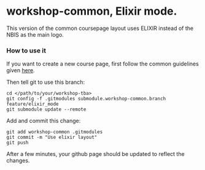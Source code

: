 # workshop-common, Elixir mode.
This version of the common coursepage layout uses ELIXIR instead of the NBIS as the main logo.

### How to use it
If you want to create a new course page, first follow the common guidelines
given [here](https://nbisweden.github.io/workshop-howto/labs/new_course).


Then tell git to use this branch:
```
cd </path/to/your/workshop-tba>
git config -f .gitmodules submodule.workshop-common.branch feature/elixir_mode
git submodule update --remote
```
Add and commit this change:
```
git add workshop-common .gitmodules
git commit -m "Use elixir layout"
git push
```
After a few minutes, your github page should be updated to reflect the changes. 
